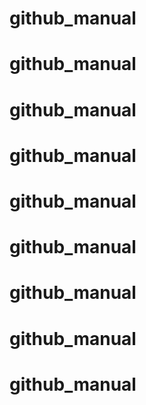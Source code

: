 # github_manual
# github_manual
# github_manual
# github_manual
# github_manual
# github_manual
# github_manual
# github_manual
# github_manual
